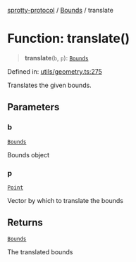 
[sprotty-protocol](../globals) / [Bounds](../Namespace.Bounds) / translate

# Function: translate()

> **translate**(`b`, `p`): [`Bounds`](../Interface.Bounds)

Defined in: [utils/geometry.ts:275](https://github.com/eclipse-sprotty/sprotty/blob/f9b2433481cc27a1ac0c92d525a92039ae7f6c76/packages/sprotty-protocol/src/utils/geometry.ts#L275)

Translates the given bounds.

## Parameters

### b

[`Bounds`](../Interface.Bounds)

Bounds object

### p

[`Point`](../Interface.Point)

Vector by which to translate the bounds

## Returns

[`Bounds`](../Interface.Bounds)

The translated bounds
